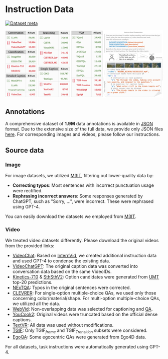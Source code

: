 # Instruction Data

[![Dataset meta](https://img.shields.io/badge/%F0%9F%A4%97%20Hugging%20Face-VideoChat2%20IT-blue)](https://huggingface.co/datasets/OpenGVLab/VideoChat2-IT) 

![images](./assert/data.png)

## Annotations
A comprehensive dataset of **1.9M** data annotations is available in [JSON](https://huggingface.co/datasets/OpenGVLab/VideoChat2-IT) format. Due to the extensive size of the full data, we provide only JSON files [here](https://huggingface.co/datasets/OpenGVLab/VideoChat2-IT). For corresponding images and videos, please follow our instructions.

## Source data

### Image
For image datasets, we utilized [M3IT](https://huggingface.co/datasets/MMInstruction/M3IT), filtering out lower-quality data by:
- **Correcting typos**: Most sentences with incorrect punctuation usage were rectified.
- **Rephrasing incorrect answers**: Some responses generated by ChatGPT, such as "Sorry, ...", were incorrect. These were rephrased using GPT-4.

You can easily download the datasets we employed from [M3IT](https://huggingface.co/datasets/MMInstruction/M3IT).

### Video
We treated video datasets differently. Please download the original videos from the provided links:
- [VideoChat](https://github.com/OpenGVLab/InternVideo/tree/main/Data/instruction_data): Based on [InternVid](https://github.com/OpenGVLab/InternVideo/tree/main/Data/InternVid), we created additional instruction data and used GPT-4 to condense the existing data.
- [VideoChatGPT](https://github.com/mbzuai-oryx/Video-ChatGPT/tree/main/data): The original caption data was converted into conversation data based on the same VideoIDs.
- [Kinetics-710](https://github.com/OpenGVLab/UniFormerV2/blob/main/DATASET.md) & [SthSthV2](https://developer.qualcomm.com/software/ai-datasets/something-something): Option candidates were generated from [UMT](https://github.com/OpenGVLab/unmasked_teacher) top-20 predictions.
- [NExTQA](https://github.com/doc-doc/NExT-QA): Typos in the original sentences were corrected.
- [CLEVRER](https://clevrer.csail.mit.edu/): For single-option multiple-choice QAs, we used only those concerning color/material/shape. For multi-option multiple-choice QAs, we utilized all the data.
- [WebVid](https://maxbain.com/webvid-dataset/): Non-overlapping data was selected for captioning and [QA](https://antoyang.github.io/just-ask.html#webvidvqa).
- [YouCook2](https://youcook2.eecs.umich.edu/): Original videos were truncated based on the official dense captions.
- [TextVR](https://github.com/callsys/textvr): All data was used without modifications.
- [TGIF](https://github.com/YunseokJANG/tgif-qa): Only TGIF$_{frame}$ and TGIF$_{Transition}$ subsets were considered.
- [EgoQA](https://ego4d-data.org/): Some egocentric QAs were generated from Ego4D data.

For all datasets, task instructions were automatically generated using GPT-4.

